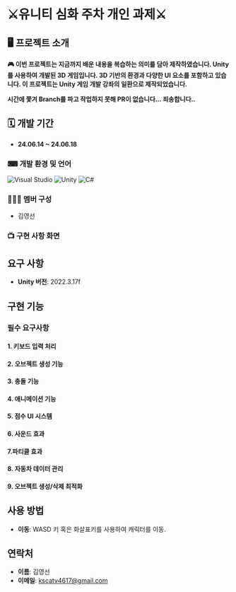 # ⚔️유니티 심화 주차 개인 과제⚔️
## 🖥 프로젝트 소개
**🎮 이번 프로젝트는 지금까지 배운 내용을 복습하는 의미를 담아 제작하였습니다. Unity를 사용하여 개발된 3D 게임입니다. 3D 기반의 환경과 다양한 UI 요소를 포함하고 있습니다. 이 프로젝트는 Unity 게임 개발 강좌의 일환으로 제작되었습니다.**

**시간에 쫓겨 Branch를 파고 작업하지 못해 PR이 없습니다... 죄송합니다..**

## 🗓 개발 기간
* **24.06.14 ~ 24.06.18**

### ⌨ 개발 환경 및 언어
   ![Visual Studio](https://img.shields.io/badge/Visual%20Studio-5C2D91?style=flat&logo=visual-studio&logoColor=white)
   ![Unity](https://img.shields.io/badge/Unity-000000?style=flat&logo=unity&logoColor=white)
   ![C#](https://img.shields.io/badge/C%23-239120?style=flat&logo=c-sharp&logoColor=white)

### 🧑‍🤝‍🧑 멤버 구성
  - 김영선
    
### 📺 구현 사항 화면




## 요구 사항

- **Unity 버전**: 2022.3.17f

## 구현 기능

### 필수 요구사항

#### 1. 키보드 입력 처리

#### 2. 오브젝트 생성 기능

#### 3. 충돌 기능

#### 4. 애니메이션 기능

#### 5. 점수 UI 시스템

#### 6. 사운드 효과

#### 7.파티클 효과

#### 8. 자동차 데이터 관리

#### 9. 오브젝트 생성/삭제 최적화


## 사용 방법

- **이동**: WASD 키 혹은 화살표키를 사용하여 캐릭터를 이동.

## 연락처

- **이름**: 김영선
- **이메일**: kscatv4617@gmail.com
